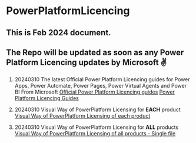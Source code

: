 # PowerPlatformLicencing

## This is Feb 2024 document. 
## The Repo will be updated as soon as any Power Platform Licencing updates by Microsoft  :v: 


1.  20240310 The latest Official Power Platform Licencing guides for Power Apps, Power Automate, Power Pages, Power Virtual Agents and Power BI From Microsoft [Official Power Platform Licencing guides](<20240310 Power Platform Official PDFs>) [Power Platform Licencing Guides](https://github.com/aarohbits/PowerPlatformLicencing/tree/main/20231119%20Power%20Platform%20Licencing)  

2. 20240310 Visual Way of PowerPlatform Licensing for **EACH** product [Visual Way of PowerPlatform Licensing of each product](<20240310 Visual Way of PowerPlatform Licensing Feb 2024 Edition>)

3. 20240310 Visual Way of PowerPlatform Licensing for **ALL** products [Visual Way of PowerPlatform Licensing of all products - Single file](<20240310 Visual Way of Power Platform Licnensing All Products in a Single file PDF>)
   